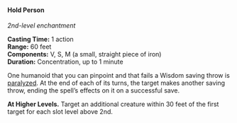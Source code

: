 #### Hold Person
<!-- markdownlint-disable link-image-reference-definitions -->
[_metadata_:spell_name]:- "Hold Person"
[_metadata_:spell_level]:- "2"
[_metadata_:spell_school]:- "enchantment"
[_metadata_:ritual]:- "false"
[_metadata_:casting_time_amount]:- "1"
[_metadata_:casting_time_unit]:- "action"
[_metadata_:range]:- "60 feet"
[_metadata_:target]:- "one humanoid"
[_metadata_:components_verbal]:- "true"
[_metadata_:components_somatic]:- "true"
[_metadata_:components_material]:- "true"
[_metadata_:components_material_description]:- "a small, straight piece of iron"
[_metadata_:duration]:- "1 minute"
[_metadata_:concentration]:- "true"
[_metadata_:saving_throw]:- "Wisdom"
[_metadata_:saving_throw_success]:- "avoids_effect, ends_effect"
[_metadata_:compared_to_wotc_srd_5.1]:- "mechanics_same_wording_different"
[_metadata_:compared_to_a5e_srd]:- "mechanics_same_wording_different"
<!-- markdownlint-disable-next-line no-emphasis-as-heading -->
_2nd-level enchantment_

**Casting Time:** 1 action \
**Range:** 60 feet \
**Components:** V, S, M (a small, straight piece of iron) \
**Duration:** Concentration, up to 1 minute

One humanoid that you can pinpoint and that fails a Wisdom saving throw is [paralyzed](#Conditions_paralyzed).
At the end of each of its turns, the target makes another saving throw, ending the spell’s effects on it on a successful save.

**At Higher Levels.**
Target an additional creature within 30 feet of the first target for each slot level above 2nd.
